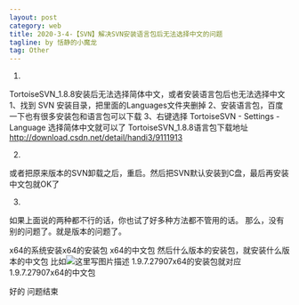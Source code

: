 ```yaml
---
layout: post
category: web
title: 2020-3-4-【SVN】解决SVN安装语言包后无法选择中文的问题
tagline: by 恬静的小魔龙
tag: Other
---
```


1.
TortoiseSVN_1.8.8安装后无法选择简体中文，或者安装语言包后也无法选择中文
1、找到 SVN 安装目录，把里面的Languages文件夹删掉
2、安装语言包，百度一下也有很多安装包和语言包可以下载
3、右键选择 TortoiseSVN - Settings - Language 选择简体中文就可以了
TortoiseSVN_1.8.8语言包下载地址    http://download.csdn.net/detail/handi3/9111913


2.
或者把原来版本的SVN卸载之后，重启。然后把SVN默认安装到C盘，最后再安装中文包就OK了

3.
如果上面说的两种都不行的话，你也试了好多种方法都不管用的话。
那么，没有别的问题了。就是版本的问题了。

x64的系统安装x64的安装包 x64的中文包
然后什么版本的安装包，就安装什么版本的中文包
比如![这里写图片描述](https://imgconvert.csdnimg.cn/aHR0cDovL2ltZy5ibG9nLmNzZG4ubmV0LzIwMTcxMTA3MTQ0OTU5MTgz?x-oss-process=image/format,png)
1.9.7.27907x64的安装包就对应
1.9.7.27907x64的中文包


好的  问题结束
